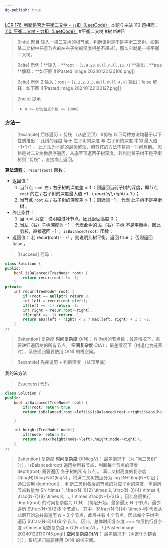 ```yaml
---
dg-publish: true
---
```

[LCR 176. 判断是否为平衡二叉树 - 力扣（LeetCode）](https://leetcode.cn/problems/ping-heng-er-cha-shu-lcof/description/)
本题与主站 110 题相同：[110. 平衡二叉树 - 力扣（LeetCode）](https://leetcode.cn/problems/balanced-binary-tree/description/)
#平衡二叉树 #树 #递归 

> [!info] 题目
> 输入一棵二叉树的根节点，判断该树是不是平衡二叉树。如果某二叉树中任意节点的左右子树的深度相差不超过1，那么它就是一棵平衡二叉树。

> [!cite] 示例 1
> **输入：**root = `[3,9,20,null,null,15,7]`
**输出：**true 
**解释：**如下图
![[Pasted image 20240122130106.png]]

> [!cite] 示例 2
> 输入：root = `[1,2,2,3,3,null,null,4,4]`
输出：false
解释：如下图
![[Pasted image 20240122130127.png]]

> [!help] 提示
> - `0 <= 树的结点个数 <= 10000`
### 方法一
> [!example] 后序遍历 + 剪枝 （从底至顶）
#剪枝 
以下两种方法均基于以下性质推出： 此树的深度 等于 左子树的深度 与 右子树的深度 中的 最大值 +1+1+1 。
此方法为本题的最优解法，但剪枝的方法不易第一时间想到。
思路是对二叉树做后序遍历，从底至顶返回子树深度，若判定某子树不是平衡树则 “剪枝” ，直接向上返回。

**算法流程**：
`recur(root)` 函数：
- 返回值：
	1. 当节点 `root` 左 / 右子树的深度差$\leq 1$ ：则返回当前子树的深度，即节点 `root` 的左 / 右子树的深度最大值 +1 （ $max(left, right) + 1$ ）；
	2. 当节点 `root` 左 / 右子树的深度差$> 1$ ：则返回 −1 ，代表 此子树不是平衡树 。
- 终止条件：
	1. 当 root 为空：说明越过叶节点，因此返回高度 0 ；
	2. 当左（右）子树深度为 −1 ：代表此树的 左（右）子树 不是平衡树，因此剪枝，直接返回 −1 ；
`isBalanced(root)` 函数：
- 返回值： 若 recur(root) != -1 ，则说明此树平衡，返回 $\text{true}$ ； 否则返回 $\text{false}$ 。


> [!success] 代码：
```cpp
class Solution {
public:
    bool isBalanced(TreeNode* root) {
        return recur(root) != -1;
    }
private:
    int recur(TreeNode* root) {
        if (root == nullptr) return 0;
        int left = recur(root->left);
        if(left == -1) return -1;
        int right = recur(root->right);
        if(right == -1) return -1;
        return abs(left - right) < 2 ? max(left, right) + 1 : -1;
    }
};
```
> [!attention] 复杂度
**时间复杂度** $O(N)$： N 为树的节点数；最差情况下，需要递归遍历树的所有节点。
**空间复杂度** $O(N)$： 最差情况下（树退化为链表时），系统递归需要使用 O(N) 的栈空间。


> [!example]  先序遍历 + 判断深度 （从顶至底）

我的笨方法
> [!success] 代码：
```cpp
class Solution {
public:
    bool isBalanced(TreeNode* root) {
        if(!root) return true;
        return isBalanced(root->left)&&isBalanced(root->right)&&abs(height(root->left)-height(root->right))<=1;

    }

    int height(TreeNode* node){
        if(!node) return 0;
        return 1+max(height(node->left),height(node->right));
    }
};
```
> [!attention] 复杂度
**时间复杂度** $O(NlogN)$： 最差情况下（为 “满二叉树” 时），isBalanced(root) 遍历树所有节点，判断每个节点的深度 depth(root) 需要遍历 各子树的所有节点 。
满二叉树高度的复杂度 O(logN)O(log N)O(logN) ，将满二叉树按层分为 log (N+1)log(N+1) 层；
通过调用 depth(root) ，判断二叉树各层的节点的对应子树的深度，需遍历节点数量为 $N \times 1, \frac{N-1}{2} \times 2, \frac{N-3}{4} \times 4, \frac{N-7}{8} \times 8, ..., 1 \times \frac{N+1}{2}$  。因此各层执行 depth(root) 的时间复杂度为 O(N) （每层开始，最多遍历 N 个节点，最少遍历 $\frac{N+1}{2}$ 个节点）。
其中，$\frac{N-3}{4} \times 4$ 代表从此层开始总共需遍历 $N-3$ 个节点，此层共有 4 个节点，因此每个子树需遍历 $\frac{N-3}{4}$ 个节点。
因此，总体时间复杂度 === 每层执行复杂度 ×\times× 层数复杂度 = $O(N \times \log N)$ 。
![[Pasted image 20240122130745.png]]
**空间复杂度$O(N)$：** 最差情况下（树退化为链表时），系统递归需要使用 O(N) 的栈空间。

